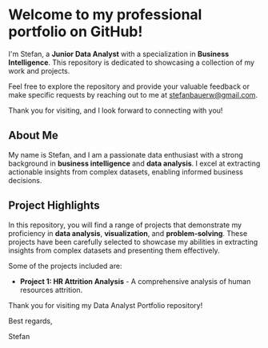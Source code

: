 
# Welcome to my professional portfolio on GitHub!

I'm Stefan, a **Junior Data Analyst** with a specialization in **Business Intelligence**. This repository is dedicated to showcasing a collection of my work and projects.

Feel free to explore the repository and provide your valuable feedback or make specific requests by reaching out to me at [stefanbauerw@gmail.com](mailto:stefanbauerw@gmail.com).

Thank you for visiting, and I look forward to connecting with you!

## About Me

My name is Stefan, and I am a passionate data enthusiast with a strong background in **business intelligence** and **data analysis**. I excel at extracting actionable insights from complex datasets, enabling informed business decisions.

## Project Highlights

In this repository, you will find a range of projects that demonstrate my proficiency in **data analysis**, **visualization**, and **problem-solving**. These projects have been carefully selected to showcase my abilities in extracting insights from complex datasets and presenting them effectively.

Some of the projects included are:

-   **Project 1: HR Attrition Analysis** - A comprehensive analysis of human resources attrition.

Thank you for visiting my Data Analyst Portfolio repository!

Best regards,

Stefan
